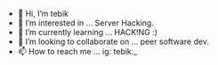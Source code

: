 - 👋 Hi, I’m tebik
- 👀 I’m interested in ... Server Hacking.
- 🌱 I’m currently learning ... HACK!NG :)
- 💞️ I’m looking to collaborate on ... peer software dev.
- 📫 How to reach me ... ig: tebik._

<!---
collotebik/collotebik is a ✨ special ✨ repository because its `README.md` (this file) appears on your GitHub profile.
You can click the Preview link to take a look at your changes.
--->

